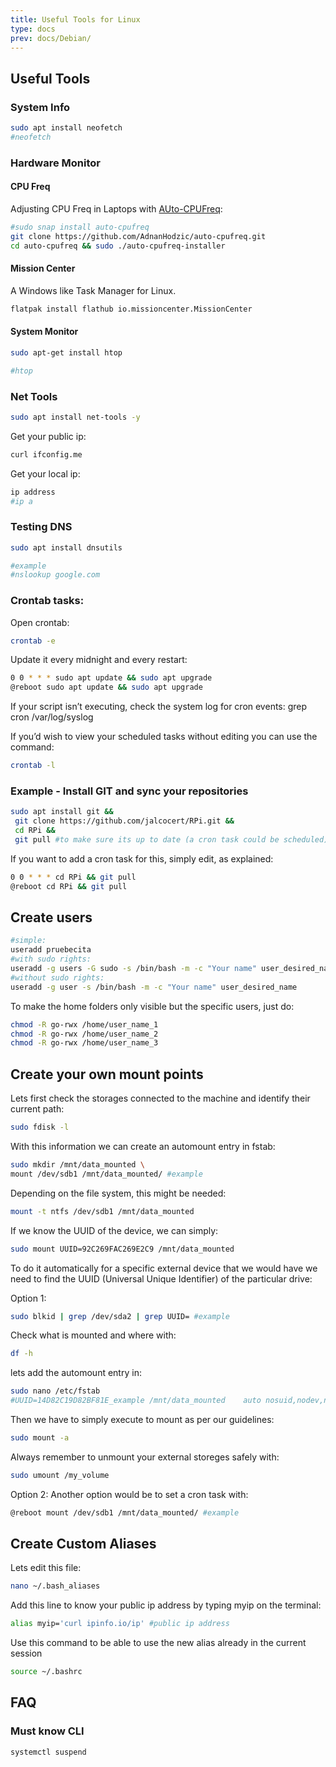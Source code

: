 ```yaml
---
title: Useful Tools for Linux
type: docs
prev: docs/Debian/
---
```



## Useful Tools

### System Info

```sh
sudo apt install neofetch
#neofetch
```

### Hardware Monitor

#### CPU Freq

Adjusting CPU Freq in Laptops with [AUto-CPUFreq](https://github.com/AdnanHodzic/auto-cpufreq#auto-cpufreq-installer):

```sh
#sudo snap install auto-cpufreq
git clone https://github.com/AdnanHodzic/auto-cpufreq.git
cd auto-cpufreq && sudo ./auto-cpufreq-installer
```

#### Mission Center

A Windows like Task Manager for Linux.

```sh
flatpak install flathub io.missioncenter.MissionCenter
```

#### System Monitor

```sh
sudo apt-get install htop

#htop
```

### Net Tools

```sh
sudo apt install net-tools -y
```

Get your public ip:

```sh
curl ifconfig.me
```

Get your local ip:

```sh
ip address
#ip a
```

### Testing DNS

```sh
sudo apt install dnsutils

#example
#nslookup google.com
```

### Crontab tasks:

Open crontab:


```sh
crontab -e
```
Update it every midnight and every restart:


```sh
0 0 * * * sudo apt update && sudo apt upgrade
@reboot sudo apt update && sudo apt upgrade
```

If your script isn’t executing, check the system log for cron events: grep cron /var/log/syslog

If you’d wish to view your scheduled tasks without editing you can use the command:


```sh
crontab -l 
```

### Example - Install GIT and sync your repositories

```sh
sudo apt install git &&
 git clone https://github.com/jalcocert/RPi.git &&
 cd RPi &&
 git pull #to make sure its up to date (a cron task could be scheduled)
 ```

If you want to add a cron task for this, simply edit, as explained:


```sh
0 0 * * * cd RPi && git pull
@reboot cd RPi && git pull
```

## Create users

```sh
#simple:
useradd pruebecita
#with sudo rights:
useradd -g users -G sudo -s /bin/bash -m -c "Your name" user_desired_name
#without sudo rights:
useradd -g user -s /bin/bash -m -c "Your name" user_desired_name
```

To make the home folders only visible but the specific users, just do:


```sh
chmod -R go-rwx /home/user_name_1
chmod -R go-rwx /home/user_name_2
chmod -R go-rwx /home/user_name_3
```

## Create your own mount points

Lets first check the storages connected to the machine and identify their current path:


```sh
sudo fdisk -l
```

With this information we can create an automount entry in fstab:


```sh
sudo mkdir /mnt/data_mounted \
mount /dev/sdb1 /mnt/data_mounted/ #example
```

Depending on the file system, this might be needed:


```sh
mount -t ntfs /dev/sdb1 /mnt/data_mounted
```

If we know the UUID of the device, we can simply:


```sh
sudo mount UUID=92C269FAC269E2C9 /mnt/data_mounted
```

To do it automatically for a specific external device that we would have we need to find the UUID (Universal Unique Identifier) of the particular drive:

Option 1:


```sh
sudo blkid | grep /dev/sda2 | grep UUID= #example
```

Check what is mounted and where with:


```sh
df -h
```

lets add the automount entry in:


```sh
sudo nano /etc/fstab
#UUID=14D82C19D82BF81E_example /mnt/data_mounted    auto nosuid,nodev,nofail,x-gvfs-show 0 0
```
Then we have to simply execute to mount as per our guidelines:


```sh
sudo mount -a
```

Always remember to unmount your external storeges safely with:


```sh
sudo umount /my_volume
```

Option 2: Another option would be to set a cron task with:


```sh
@reboot mount /dev/sdb1 /mnt/data_mounted/ #example
```

## Create Custom Aliases

Lets edit this file:


```sh
nano ~/.bash_aliases
```

Add this line to know your public ip address by typing myip on the terminal:


```sh
alias myip='curl ipinfo.io/ip' #public ip address
```

Use this command to be able to use the new alias already in the current session


```sh
source ~/.bashrc
```

<!-- Personally, I have a file saved with all my alias ready right here, which i simply have to download and my favourite alias will be set in any server with this simple command:


```
tbd
``` -->


## FAQ

### Must know CLI

```sh
systemctl suspend
```